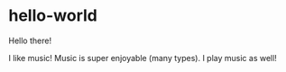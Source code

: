 # hello-world

Hello there!

I like music! Music is super enjoyable (many types). I play music as well!
